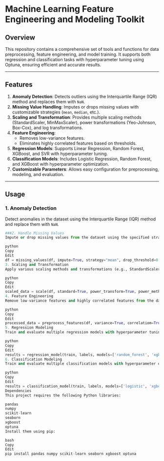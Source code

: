 # Machine Learning Feature Engineering and Modeling Toolkit

## Overview
This repository contains a comprehensive set of tools and functions for data preprocessing, feature engineering, and model training. It supports both regression and classification tasks with hyperparameter tuning using Optuna, ensuring efficient and accurate results.

---

## Features
1. **Anomaly Detection**: Detects outliers using the Interquartile Range (IQR) method and replaces them with `NaN`.
2. **Missing Value Handling**: Imputes or drops missing values with customizable strategies (`mean`, `median`, etc.).
3. **Scaling and Transformation**: Provides multiple scaling methods (StandardScaler, MinMaxScaler), power transformations (Yeo-Johnson, Box-Cox), and log transformations.
4. **Feature Engineering**:  
   - Removes low-variance features.  
   - Eliminates highly correlated features based on thresholds.
5. **Regression Models**: Supports Linear Regression, Random Forest, XGBoost, and SVR with hyperparameter tuning.
6. **Classification Models**: Includes Logistic Regression, Random Forest, and XGBoost with hyperparameter optimization.
7. **Customizable Parameters**: Allows easy configuration for preprocessing, modeling, and evaluation.

---

## Usage

### 1. Anomaly Detection  
Detect anomalies in the dataset using the Interquartile Range (IQR) method and replace them with `NaN`.

```python
###2. Handle Missing Values
Impute or drop missing values from the dataset using the specified strategy (e.g., mean, median, etc.).

python
Copy
Edit
df = missing_values(df, impute=True, strategy="mean", drop_threshold=0.2)
3. Scaling and Transformation
Apply various scaling methods and transformations (e.g., StandardScaler, MinMaxScaler, PowerTransformer, etc.).

python
Copy
Edit
scaled_data = scale(df, standard=True, power_transform=True, power_method='box-cox')
4. Feature Engineering
Remove low-variance features and highly correlated features from the dataset.

python
Copy
Edit
processed_data = preprocess_features(df, variance=True, correlatiom=True, variance_threshold=0.01, correlation_threshold=0.9)
5. Regression Modeling
Train and evaluate multiple regression models with hyperparameter tuning using Optuna.

python
Copy
Edit
results = regression_model(train, labels, models=['random_forest', 'xgboost'], n_trials=50)
6. Classification Modeling
Train and evaluate multiple classification models with hyperparameter optimization using Optuna.

python
Copy
Edit
results = classification_model(train, labels, models=['logistic', 'xgboost'], n_trials=50)
Dependencies
This project requires the following Python libraries:

pandas
numpy
scikit-learn
seaborn
xgboost
optuna
Install them using pip:

bash
Copy
Edit
pip install pandas numpy scikit-learn seaborn xgboost optuna
